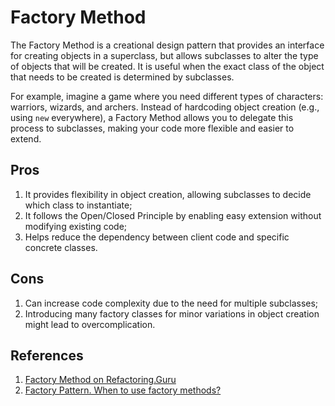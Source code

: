 # Factory Method

The Factory Method is a creational design pattern that provides an interface for creating objects in a superclass, but allows subclasses to alter the type of objects that will be created. It is useful when the exact class of the object that needs to be created is determined by subclasses.

For example, imagine a game where you need different types of characters: warriors, wizards, and archers. Instead of hardcoding object creation (e.g., using `new` everywhere), a Factory Method allows you to delegate this process to subclasses, making your code more flexible and easier to extend.

## Pros

1. It provides flexibility in object creation, allowing subclasses to decide which class to instantiate;
2. It follows the Open/Closed Principle by enabling easy extension without modifying existing code;
3. Helps reduce the dependency between client code and specific concrete classes.

## Cons

1. Can increase code complexity due to the need for multiple subclasses;
2. Introducing many factory classes for minor variations in object creation might lead to overcomplication.

## References

1. [Factory Method on Refactoring.Guru](https://refactoring.guru/design-patterns/factory-method)
2. [Factory Pattern. When to use factory methods?](https://stackoverflow.com/questions/69849/factory-pattern-when-to-use-factory-methods)
